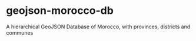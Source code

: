 # geojson-morocco-db

A hierarchical GeoJSON Database of Morocco, with provinces, districts and communes
